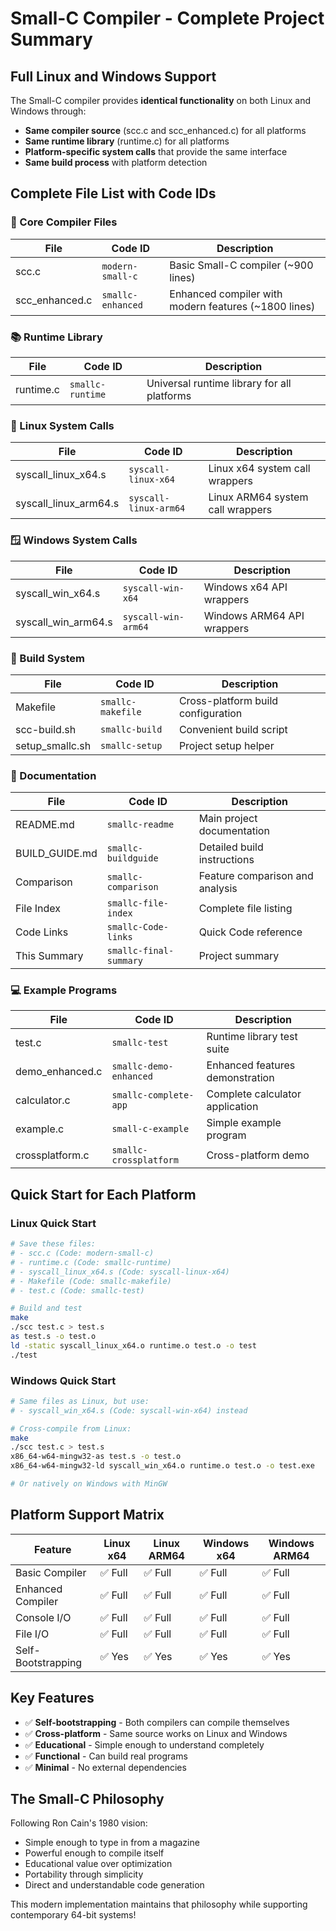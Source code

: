 # Small-C Compiler - Complete Project Summary

## Full Linux and Windows Support

The Small-C compiler provides **identical functionality** on both Linux and Windows through:
- **Same compiler source** (scc.c and scc_enhanced.c) for all platforms
- **Same runtime library** (runtime.c) for all platforms  
- **Platform-specific system calls** that provide the same interface
- **Same build process** with platform detection

## Complete File List with Code IDs

### 🔧 Core Compiler Files
| File | Code ID | Description |
|------|-------------|-------------|
| scc.c | `modern-small-c` | Basic Small-C compiler (~900 lines) |
| scc_enhanced.c | `smallc-enhanced` | Enhanced compiler with modern features (~1800 lines) |

### 📚 Runtime Library
| File | Code ID | Description |
|------|-------------|-------------|
| runtime.c | `smallc-runtime` | Universal runtime library for all platforms |

### 🐧 Linux System Calls
| File | Code ID | Description |
|------|-------------|-------------|
| syscall_linux_x64.s | `syscall-linux-x64` | Linux x64 system call wrappers |
| syscall_linux_arm64.s | `syscall-linux-arm64` | Linux ARM64 system call wrappers |

### 🪟 Windows System Calls
| File | Code ID | Description |
|------|-------------|-------------|
| syscall_win_x64.s | `syscall-win-x64` | Windows x64 API wrappers |
| syscall_win_arm64.s | `syscall-win-arm64` | Windows ARM64 API wrappers |

### 🔨 Build System
| File | Code ID | Description |
|------|-------------|-------------|
| Makefile | `smallc-makefile` | Cross-platform build configuration |
| scc-build.sh | `smallc-build` | Convenient build script |
| setup_smallc.sh | `smallc-setup` | Project setup helper |

### 📖 Documentation
| File | Code ID | Description |
|------|-------------|-------------|
| README.md | `smallc-readme` | Main project documentation |
| BUILD_GUIDE.md | `smallc-buildguide` | Detailed build instructions |
| Comparison | `smallc-comparison` | Feature comparison and analysis |
| File Index | `smallc-file-index` | Complete file listing |
| Code Links | `smallc-Code-links` | Quick Code reference |
| This Summary | `smallc-final-summary` | Project summary |

### 💻 Example Programs
| File | Code ID | Description |
|------|-------------|-------------|
| test.c | `smallc-test` | Runtime library test suite |
| demo_enhanced.c | `smallc-demo-enhanced` | Enhanced features demonstration |
| calculator.c | `smallc-complete-app` | Complete calculator application |
| example.c | `small-c-example` | Simple example program |
| crossplatform.c | `smallc-crossplatform` | Cross-platform demo |

## Quick Start for Each Platform

### Linux Quick Start
```bash
# Save these files:
# - scc.c (Code: modern-small-c)
# - runtime.c (Code: smallc-runtime)
# - syscall_linux_x64.s (Code: syscall-linux-x64)
# - Makefile (Code: smallc-makefile)
# - test.c (Code: smallc-test)

# Build and test
make
./scc test.c > test.s
as test.s -o test.o
ld -static syscall_linux_x64.o runtime.o test.o -o test
./test
```

### Windows Quick Start
```bash
# Same files as Linux, but use:
# - syscall_win_x64.s (Code: syscall-win-x64) instead

# Cross-compile from Linux:
make
./scc test.c > test.s
x86_64-w64-mingw32-as test.s -o test.o
x86_64-w64-mingw32-ld syscall_win_x64.o runtime.o test.o -o test.exe

# Or natively on Windows with MinGW
```

## Platform Support Matrix

| Feature | Linux x64 | Linux ARM64 | Windows x64 | Windows ARM64 |
|---------|-----------|-------------|-------------|---------------|
| Basic Compiler | ✅ Full | ✅ Full | ✅ Full | ✅ Full |
| Enhanced Compiler | ✅ Full | ✅ Full | ✅ Full | ✅ Full |
| Console I/O | ✅ Full | ✅ Full | ✅ Full | ✅ Full |
| File I/O | ✅ Full | ✅ Full | ✅ Full | ✅ Full |
| Self-Bootstrapping | ✅ Yes | ✅ Yes | ✅ Yes | ✅ Yes |

## Key Features
- ✅ **Self-bootstrapping** - Both compilers can compile themselves
- ✅ **Cross-platform** - Same source works on Linux and Windows
- ✅ **Educational** - Simple enough to understand completely
- ✅ **Functional** - Can build real programs
- ✅ **Minimal** - No external dependencies

## The Small-C Philosophy
Following Ron Cain's 1980 vision:
- Simple enough to type in from a magazine
- Powerful enough to compile itself
- Educational value over optimization
- Portability through simplicity
- Direct and understandable code generation

This modern implementation maintains that philosophy while supporting contemporary 64-bit systems!
